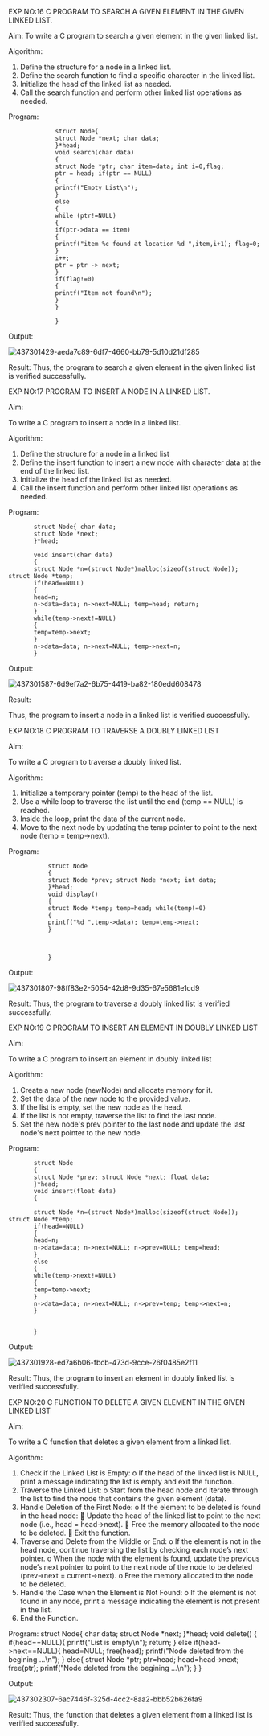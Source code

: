 EXP NO:16 C PROGRAM TO SEARCH A GIVEN ELEMENT IN THE GIVEN LINKED LIST.

Aim:
To write a C program to search a given element in the given linked list.

Algorithm:
1.	Define the structure for a node in a linked list.
2.	Define the search function to find a specific character in the linked list.
3.	Initialize the head of the linked list as needed.
4.	Call the search function and perform other linked list operations as needed.
 
Program:

                 struct Node{
                 struct Node *next; char data;
                 }*head;
                 void search(char data)
                 {
                 struct Node *ptr; char item=data; int i=0,flag;
                 ptr = head; if(ptr == NULL)
                 {
                 printf("Empty List\n");
                 }
                 else
                 {
                 while (ptr!=NULL)
                 {
                 if(ptr->data == item)
                 {
                 printf("item %c found at location %d ",item,i+1); flag=0;
                 }
                 i++;
                 ptr = ptr -> next;
                 }
                 if(flag!=0)
                 {
                 printf("Item not found\n");
                 }
                 }
                 
                 }
                  



Output:

![437301429-aeda7c89-6df7-4660-bb79-5d10d21df285](https://github.com/user-attachments/assets/bab84093-52f1-4f86-8c8a-c8a2fe2ae6a8)

Result:
Thus, the program to search a given element in the given linked list is verified successfully.


 
EXP NO:17  PROGRAM TO INSERT A NODE IN A LINKED LIST.

Aim:

To write a C program to insert a node in a linked list.

Algorithm:
1.	Define the structure for a node in a linked list
2.	Define the insert function to insert a new node with character data at the end of the linked list.
3.	Initialize the head of the linked list as needed.
4.	Call the insert function and perform other linked list operations as needed.
 
Program:

           struct Node{ char data;
           struct Node *next;
           }*head;
           
           void insert(char data)
           {
           struct Node *n=(struct Node*)malloc(sizeof(struct Node)); struct Node *temp;
           if(head==NULL)
           {
           head=n;
           n->data=data; n->next=NULL; temp=head; return;
           }
           while(temp->next!=NULL)
           {
           temp=temp->next;
           }
           n->data=data; n->next=NULL; temp->next=n;
           }
           

Output:

 ![437301587-6d9ef7a2-6b75-4419-ba82-180edd608478](https://github.com/user-attachments/assets/5947d4b3-3943-4439-b611-70fc7b98f1d0)

Result:

Thus, the program to insert a node in a linked list is verified successfully.




 
EXP NO:18 C PROGRAM TO TRAVERSE A DOUBLY LINKED LIST

Aim:

To write a C program to traverse a doubly linked list.

Algorithm:

1.	Initialize a temporary pointer (temp) to the head of the list.
2.	Use a while loop to traverse the list until the end (temp == NULL) is reached.
3.	Inside the loop, print the data of the current node.
4.	Move to the next node by updating the temp pointer to point to the next node (temp = temp->next).
 
Program:

               struct Node
               {
               struct Node *prev; struct Node *next; int data;
               }*head;
               void display()
               {
               struct Node *temp; temp=head; while(temp!=0)
               {
               printf("%d ",temp->data); temp=temp->next;
               }
               
               
               
               }


Output:

![437301807-98ff83e2-5054-42d8-9d35-67e5681e1cd9](https://github.com/user-attachments/assets/bcae4c5b-301d-4ab5-ba83-b785c60ecff6)



Result:
Thus, the program to traverse a doubly linked list is verified successfully. 





EXP NO:19 C PROGRAM TO INSERT AN ELEMENT IN DOUBLY LINKED LIST

Aim:

To write a C program to insert an element in doubly linked list

Algorithm:
1.	Create a new node (newNode) and allocate memory for it.
2.	Set the data of the new node to the provided value.
3.	If the list is empty, set the new node as the head.
4.	If the list is not empty, traverse the list to find the last node.
5.	Set the new node's prev pointer to the last node and update the last node's next pointer to the new node.
 
Program:

           struct Node
           {
           struct Node *prev; struct Node *next; float data;
           }*head;
           void insert(float data)
           {
           
           struct Node *n=(struct Node*)malloc(sizeof(struct Node)); struct Node *temp;
           if(head==NULL)
           {
           head=n;
           n->data=data; n->next=NULL; n->prev=NULL; temp=head;
           }
           else
           {
           while(temp->next!=NULL)
           {
           temp=temp->next;
           }
           n->data=data; n->next=NULL; n->prev=temp; temp->next=n;
           }
           
           
           }
            

Output:



![437301928-ed7a6b06-fbcb-473d-9cce-26f0485e2f11](https://github.com/user-attachments/assets/c38e2574-e9cb-494b-b7c6-6b35ae5b7786)

Result:
Thus, the program to insert an element in doubly linked list is verified successfully.




EXP NO:20 C FUNCTION TO DELETE A GIVEN ELEMENT IN THE GIVEN LINKED LIST

Aim:

To write a C function that deletes a given element from a linked list.

Algorithm:

1.	Check if the Linked List is Empty:
o	If the head of the linked list is NULL, print a message indicating the list is empty and exit the function.
2.	Traverse the Linked List:
o	Start from the head node and iterate through the list to find the node that contains the given element (data).
3.	Handle Deletion of the First Node:
o	If the element to be deleted is found in the head node:
	Update the head of the linked list to point to the next node (i.e., head = head->next).
	Free the memory allocated to the node to be deleted.
	Exit the function.
4.	Traverse and Delete from the Middle or End:
o	If the element is not in the head node, continue traversing the list by checking each node’s next pointer.
o	When the node with the element is found, update the previous node’s next pointer to point to the next node of the node to be deleted (prev->next = current->next).
o	Free the memory allocated to the node to be deleted.
5.	Handle the Case when the Element is Not Found:
o	If the element is not found in any node, print a message indicating the element is not present in the list.
6.	End the Function.


Program:
             struct Node{
                 char data; 
                 struct Node *next;
             }*head;
             void delete()
             {
                 if(head==NULL){
                     printf("List is empty\n");
                     return;
                 }
                 else if(head->next==NULL){
                     head=NULL;
                     free(head);
                     printf("Node deleted from the begining ...\n");
                 }
                 else{
                     struct Node *ptr;
                     ptr=head;
                     head=head->next;
                     free(ptr);
                     printf("Node deleted from the begining ...\n");
                 }
             }


Output:




![437302307-6ac7446f-325d-4cc2-8aa2-bbb52b626fa9](https://github.com/user-attachments/assets/8f3f9680-ad41-4f99-8d2e-826c5f67ec37)



Result:
Thus, the function that deletes a given element from a linked list is verified successfully.





